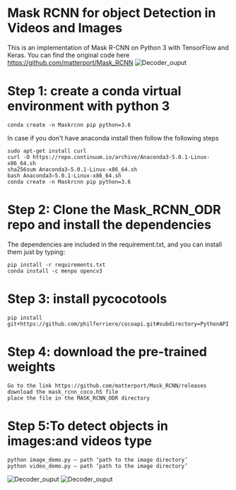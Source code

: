 # Mask RCNN for object Detection in Videos and Images
This is an implementation of Mask R-CNN on Python 3 with TensorFlow and Keras. You can find the original code here https://github.com/matterport/Mask_RCNN
![Decoder_ouput](https://github.com/surajitsaikia27/MASK_RCNN_ODR/blob/master/surf.png)
# Step 1: create a conda virtual environment with python 3

```
conda create -n Maskrcnn pip python=3.6
```
In case if you don't have anaconda install then follow the following steps
```
sudo apt-get install curl
curl -O https://repo.continuum.io/archive/Anaconda3-5.0.1-Linux-x86_64.sh
sha256sum Anaconda3–5.0.1-Linux-x86_64.sh
bash Anaconda3–5.0.1-Linux-x86_64.sh
conda create -n Maskrcnn pip python=3.6
```
# Step 2: Clone the Mask_RCNN_ODR repo and install the dependencies
The dependencies are included in the requirement.txt, and you can install them just by typing:
```
pip install -r requirements.txt
conda install -c menpo opencv3
```
# Step 3: install pycocotools
```
pip install git+https://github.com/philferriere/cocoapi.git#subdirectory=PythonAPI
```

# Step 4: download the pre-trained weights
```
Go to the link https://github.com/matterport/Mask_RCNN/releases
download the mask_rcnn_coco.h5 file
place the file in the MASK_RCNN_ODR directory
```
# Step 5:To detect objects in images:and videos type
```
python image_demo.py — path ‘path to the image directory’
python video_demo.py — path ‘path to the image directory’
```
![Decoder_ouput](https://github.com/surajitsaikia27/MASK_RCNN_ODR/blob/master/maskmallorca.png)
![Decoder_ouput](https://github.com/surajitsaikia27/MASK_RCNN_ODR/blob/master/masksalce.png)


